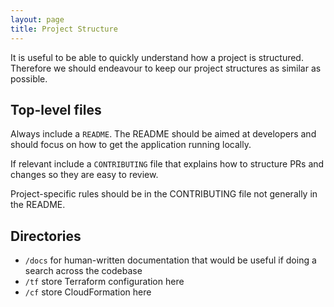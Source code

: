 ```yaml
---
layout: page
title: Project Structure
---
```


It is useful to be able to quickly understand how a project is structured. Therefore we should endeavour to keep our project structures as similar as possible.

## Top-level files

Always include a `README`. The README should be aimed at developers and should focus on how to get the application running locally.

If relevant include a `CONTRIBUTING` file that explains how to structure PRs and changes so they are easy to review.

Project-specific rules should be in the CONTRIBUTING file not generally in the README.

## Directories

* `/docs` for human-written documentation that would be useful if doing a search across the codebase
* `/tf` store Terraform configuration here
* `/cf` store CloudFormation here